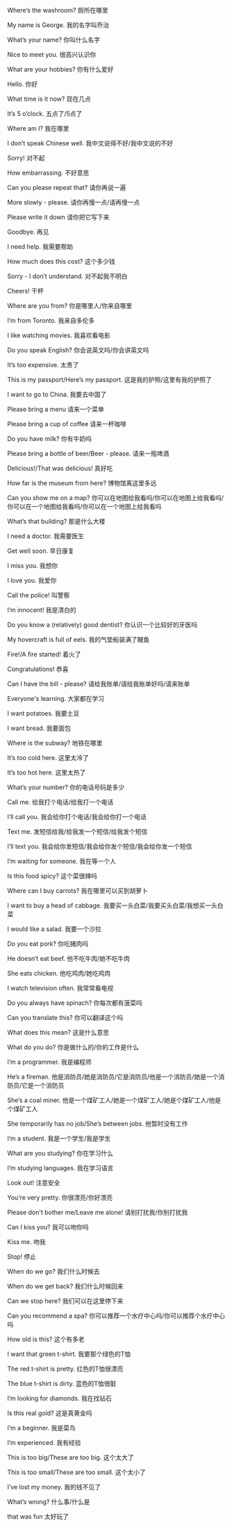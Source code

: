 Where’s the washroom?
  厕所在哪里
  
My name is George.
  我的名字叫乔治
  
What’s your name?
  你叫什么名字
  
Nice to meet you.
  很高兴认识你
  
What are your hobbies?
  你有什么爱好
  
Hello.
  你好
  
What time is it now?
  现在几点
  
It’s 5 o’clock.
  五点了/5点了
  
Where am I?
  我在哪里
  
I don’t speak Chinese well.
  我中文说得不好/我中文说的不好
  
Sorry!
  对不起
  
How embarrassing.
  不好意思
  
Can you please repeat that?
  请你再说一遍
  
More slowly - please.
  请你再慢一点/请再慢一点
  
Please write it down
  请你把它写下来
  
Goodbye.
  再见
  
I need help.
  我需要帮助
  
How much does this cost?
  这个多少钱
  
Sorry - I don’t understand.
  对不起我不明白
  
Cheers!
  干杯
  
Where are you from?
  你是哪里人/你来自哪里
  
I’m from Toronto.
  我来自多伦多
  
I like watching movies.
  我喜欢看电影
  
Do you speak English?
  你会说英文吗/你会讲英文吗
  
It’s too expensive.
  太贵了
  
This is my passport/Here’s my passport.
  这是我的护照/这里有我的护照了
  
I want to go to China.
  我要去中国了
  
Please bring a menu
  请来一个菜单
  
Please bring a cup of coffee
  请来一杯咖啡
  
Do you have milk?
  你有牛奶吗
  
Please bring a bottle of beer/Beer - please.
  请来一瓶啤酒
  
Delicious!/That was delicious!
  真好吃
  
How far is the museum from here?
  博物馆离这里多远
  
Can you show me on a map?
  你可以在地图给我看吗/你可以在地图上给我看吗/你可以在一个地图给我看吗/你可以在一个地图上给我看吗
  
What’s that building?
  那是什么大楼
  
I need a doctor.
  我需要医生
  
Get well soon.
  早日康复
  
I miss you.
  我想你
  
I love you.
  我爱你
  
Call the police!
  叫警察
  
I’m innocent!
  我是清白的
  
Do you know a (relatively) good dentist?
  你认识一个比较好的牙医吗
  
My hovercraft is full of eels.
  我的气垫船装满了鳗鱼
  
Fire!/A fire started!
  着火了
  
Congratulations!
  恭喜
  
Can I have the bill - please?
  请给我账单/请给我账单好吗/请来账单
  
Everyone's learning.
  大家都在学习
  
I want potatoes.
  我要土豆
  
I want bread.
  我要面包
  
Where is the subway?
  地铁在哪里
  
It’s too cold here.
  这里太冷了
  
It’s too hot here.
  这里太热了
  
What’s your number?
  你的电话号码是多少
  
Call me.
  给我打个电话/给我打一个电话
  
I’ll call you.
  我会给你打个电话/我会给你打一个电话
  
Text me.
  发短信给我/给我发一个短信/给我发个短信
  
I’ll text you.
  我会给你发短信/我会给你发个短信/我会给你发一个短信
  
I’m waiting for someone.
  我在等一个人
  
Is this food spicy?
  这个菜很辣吗
  
Where can I buy carrots?
  我在哪里可以买到胡萝卜
  
I want to buy a head of cabbage.
  我要买一头白菜/我要买头白菜/我想买一头白菜
  
I would like a salad.
  我要一个沙拉
  
Do you eat pork?
  你吃猪肉吗
  
He doesn’t eat beef.
  他不吃牛肉/她不吃牛肉
  
She eats chicken.
  他吃鸡肉/她吃鸡肉
  
I watch television often.
  我常常看电视
  
Do you always have spinach?
  你每次都有菠菜吗
  
Can you translate this?
  你可以翻译这个吗
  
What does this mean?
  这是什么意思
  
What do you do?
  你是做什么的/你的工作是什么
  
I’m a programmer.
  我是编程师
  
He’s a fireman.
  他是消防员/她是消防员/它是消防员/他是一个消防员/她是一个消防员/它是一个消防员
  
She’s a coal miner.
  他是一个煤矿工人/她是一个煤矿工人/她是个煤矿工人/他是个煤矿工人
  
She temporarily has no job/She’s between jobs.
  他暂时没有工作
  
I’m a student.
  我是一个学生/我是学生
  
What are you studying?
  你在学习什么
  
I’m studying languages.
  我在学习语言
  
Look out!
  注意安全
  
You’re very pretty.
  你很漂亮/你好漂亮
  
Please don't bother me/Leave me alone!
  请别打扰我/你别打扰我
  
Can I kiss you?
  我可以吻你吗
  
Kiss me.
  吻我
  
Stop!
  停止
  
When do we go?
  我们什么时候去
  
When do we get back?
  我们什么时候回来
  
Can we stop here?
  我们可以在这里停下来
  
Can you recommend a spa?
  你可以推荐一个水疗中心吗/你可以推荐个水疗中心吗
  
How old is this?
  这个有多老
  
I want that green t-shirt.
  我要那个绿色的T恤
  
The red t-shirt is pretty.
  红色的T恤很漂亮
  
The blue t-shirt is dirty.
  蓝色的T恤很脏
  
I’m looking for diamonds.
  我在找钻石
  
Is this real gold?
  这是真黄金吗
  
I’m a beginner.
  我是菜鸟
  
I’m experienced.
  我有经验
  
This is too big/These are too big.
  这个太大了
  
This is too small/These are too small.
  这个太小了
  
I’ve lost my money.
  我的钱不见了
  
What’s wrong?
  什么事/什么是
  
that was fun
  太好玩了
  